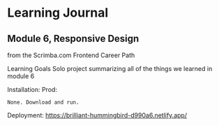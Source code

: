 # Learning Journal
## Module 6, Responsive Design
from the Scrimba.com Frontend Career Path

Learning Goals
Solo project summarizing all of the things we learned in module 6 


Installation: Prod:
```
None. Download and run.
```
Deployment: https://brilliant-hummingbird-d990a6.netlify.app/
